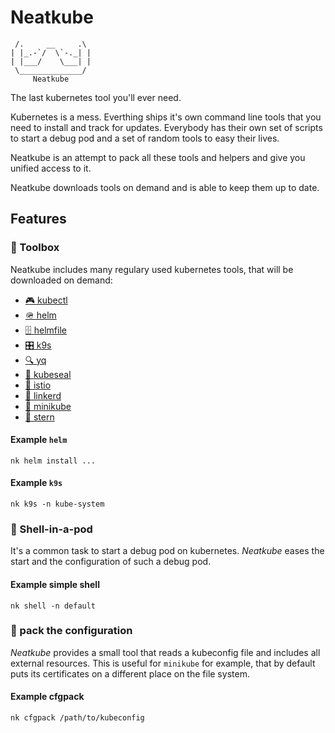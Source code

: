 Neatkube
========

```
 /.     __     .\
| |_.-`/  \`-._| |
| |___/    \___| |
 \______________/
     Neatkube
```

The last kubernetes tool you'll ever need.

Kubernetes is a mess. Everthing ships it's own command line tools that you need
to install and track for updates. Everybody has their own set of scripts to
start a debug pod and a set of random tools to easy their lives.

Neatkube is an attempt to pack all these tools and helpers and give you unified
access to it.

Neatkube downloads tools on demand and is able to keep them up to date.

## Features

### 🧰 Toolbox

Neatkube includes many regulary used kubernetes tools, that will be downloaded
on demand:

* [🎮 kubectl](https://kubernetes.io/docs/reference/kubectl/kubectl/)
* [🪖 helm](https://helm.sh)
* [🗄️ helmfile](https://github.com/roboll/helmfile)
* [🎛️ k9s](https://k9scli.io/)
* [🔍 yq](https://github.com/mikefarah/yq)
* [🦭 kubeseal](https://sealed-secrets.netlify.app/)
* [📜 istio](https://istio.io/)
* [🔗 linkerd](https://linkerd.io/)
* [🧒 minikube](https://minikube.sigs.k8s.io/)
* [🌠 stern](https://github.com/stern/stern)

#### Example `helm`

```
nk helm install ...
```

#### Example `k9s`

```
nk k9s -n kube-system
```

### 🐚 Shell-in-a-pod

It's a common task to start a debug pod on kubernetes. *Neatkube* eases the
start and the configuration of such a debug pod.

#### Example simple shell

```
nk shell -n default
```

### 🧳 pack the configuration

*Neatkube* provides a small tool that reads a kubeconfig file and includes all
external resources. This is useful for `minikube` for example, that by default
puts its certificates on a different place on the file system.

#### Example cfgpack

```
nk cfgpack /path/to/kubeconfig
```
